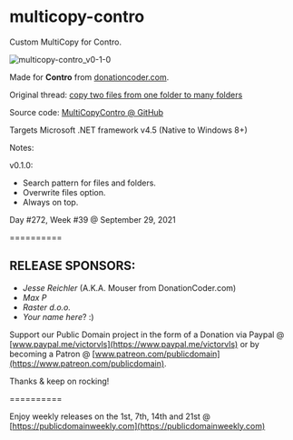 # multicopy-contro

Custom MultiCopy for Contro.

![multicopy-contro_v0-1-0](https://user-images.githubusercontent.com/54631779/135256317-6a60d1ab-fcae-4585-a270-cb5857aa888a.png)

Made for **Contro** from [donationcoder.com](https://www.donationcoder.com).

Original thread: [copy two files from one folder to many folders](https://www.donationcoder.com/forum/index.php?topic=51778.0)

Source code: [MultiCopyContro @ GitHub](https://github.com/publicdomain/multicopy-contro/)

Targets Microsoft .NET framework v4.5 (Native to Windows 8+)

Notes:

v0.1.0:

- Search pattern for files and folders.
- Overwrite files option.
- Always on top.

Day #272, Week #39 @ September 29, 2021

==========

## RELEASE SPONSORS:

* *Jesse Reichler* (A.K.A. Mouser from DonationCoder.com)
* *Max P*
* *Raster d.o.o.*
* *Your name here*? :)

Support our Public Domain project in the form of a Donation via Paypal @ [www.paypal.me/victorvls](https://www.paypal.me/victorvls) or by becoming a Patron @ [www.patreon.com/publicdomain](https://www.patreon.com/publicdomain).

Thanks & keep on rocking!

==========

Enjoy weekly releases on the 1st, 7th, 14th and 21st @ [https://publicdomainweekly.com](https://publicdomainweekly.com)

